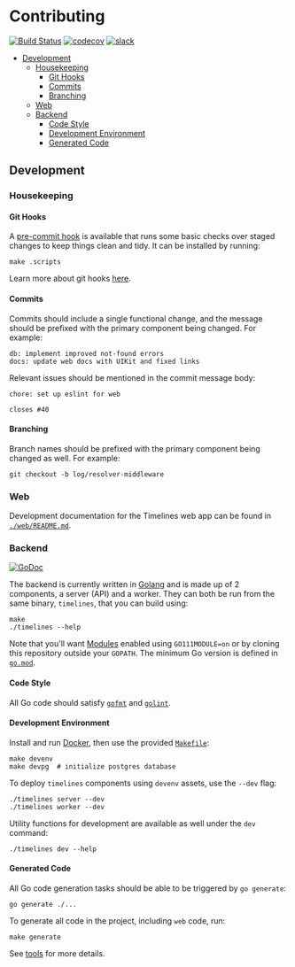 # Contributing

[![Build Status](https://dev.azure.com/bobheadxi/bobheadxi/_apis/build/status/bobheadxi.timelines?branchName=master)](https://dev.azure.com/bobheadxi/bobheadxi/_build/latest?definitionId=5&branchName=master)
[![codecov](https://codecov.io/gh/bobheadxi/timelines/branch/master/graph/badge.svg?token=8ZR61AFnLu)](https://codecov.io/gh/bobheadxi/timelines)
[![slack](https://img.shields.io/badge/slack-grey.svg?logo=slack)](https://join.slack.com/t/timelines-app/shared_invite/enQtNjEzMDE1NDk5NjAwLWZlN2ViZTE0NTNlNDZjZTNlOTNiNzZhZTZmNzgzZGVmNzcwZGE2NGJiN2QwNDQ0NzIyNmJlM2QzOTE4ZjQ3ZGE)

* [Development](#development)
  * [Housekeeping](#housekeeping)
    * [Git Hooks](#git-hooks)
    * [Commits](#commits)
    * [Branching](#branching)
  * [Web](#web)
  * [Backend](#backend)
    * [Code Style](#code-style)
    * [Development Environment](#development-environment)
    * [Generated Code](#generated-code)

## Development

### Housekeeping

#### Git Hooks

A [pre-commit hook](./.scripts/pre-commit.sh) is available that runs some basic
checks over staged changes to keep things clean and tidy. It can be installed by
running:

```
make .scripts
```

Learn more about git hooks [here](https://git-scm.com/book/en/v2/Customizing-Git-Git-Hooks).

#### Commits

Commits should include a single functional change, and the message should be
prefixed with the primary component being changed. For example:

```
db: implement improved not-found errors
docs: update web docs with UIKit and fixed links
```

Relevant issues should be mentioned in the commit message body:

```
chore: set up eslint for web

closes #40
```

#### Branching

Branch names should be prefixed with the primary component being changed as well.
For example:

```
git checkout -b log/resolver-middleware
```

### Web

Development documentation for the Timelines web app can be found in
[`./web/README.md`](./web/README.md).

### Backend

[![GoDoc](https://godoc.org/github.com/bobheadxi/timelines?status.svg)](https://godoc.org/github.com/bobheadxi/timelines)

The backend is currently written in [Golang](https://golang.org/) and is made up
of 2 components, a server (API) and a worker. They can both be run from the
same binary, `timelines`, that you can build using:

```
make
./timelines --help
```

Note that you'll want [Modules](https://github.com/golang/go/wiki/Modules)
enabled using `GO111MODULE=on` or by cloning this repository outside your `GOPATH`.
The minimum Go version is defined in [`go.mod`](./go.mod).

#### Code Style

All Go code should satisfy [`gofmt`](https://golang.org/cmd/gofmt/) and
[`golint`](https://github.com/golang/lint).

#### Development Environment

Install and run [Docker](https://www.docker.com/products/docker-desktop), then
use the provided [`Makefile`](./Makefile):

```
make devenv
make devpg  # initialize postgres database
```

To deploy `timelines` components using `devenv` assets, use the `--dev` flag:

```
./timelines server --dev
./timelines worker --dev
```

Utility functions for development are available as well under the `dev` command:

```
./timelines dev --help
```

#### Generated Code

All Go code generation tasks should be able to be triggered by `go generate`:

```
go generate ./...
```

To generate all code in the project, including `web` code, run:

```
make generate
```

See [tools](./tools/README.md) for more details.
